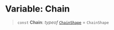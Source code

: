 # Variable: Chain

> `const` **Chain**: *typeof* [`ChainShape`](../classes/ChainShape) = `ChainShape`
